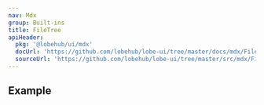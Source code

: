 ```yaml
---
nav: Mdx
group: Built-ins
title: FileTree
apiHeader:
  pkg: '@lobehub/ui/mdx'
  docUrl: 'https://github.com/lobehub/lobe-ui/tree/master/docs/mdx/FileTree/index.md'
  sourceUrl: 'https://github.com/lobehub/lobe-ui/tree/master/src/mdx/FileTree/index.tsx'
---
```


## Example

<code src="./demos/index.tsx" ></code>
